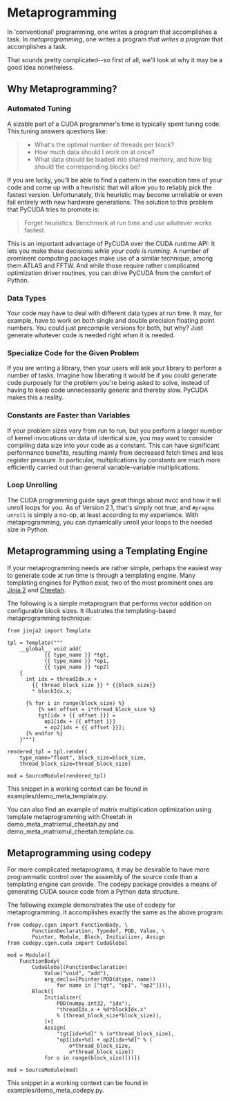 Metaprogramming
===============

In 'conventional' programming, one writes a program that accomplishes a
task. In *metaprogramming*, one writes a program *that writes a program*
that accomplishes a task.

That sounds pretty complicated--so first of all, we'll look at why it
may be a good idea nonetheless.

Why Metaprogramming?
--------------------

### Automated Tuning

A sizable part of a CUDA programmer's time is typically spent tuning
code. This tuning answers questions like:

> -   What's the optimal number of threads per block?
> -   How much data should I work on at once?
> -   What data should be loaded into shared memory, and how big should
>     the corresponding blocks be?

If you are lucky, you'll be able to find a pattern in the execution time
of your code and come up with a heuristic that will allow you to
reliably pick the fastest version. Unfortunately, this heuristic may
become unreliable or even fail entirely with new hardware generations.
The solution to this problem that PyCUDA tries to promote is:

> Forget heuristics. Benchmark at run time and use whatever works
> fastest.

This is an important advantage of PyCUDA over the CUDA runtime API: It
lets you make these decisions *while your code is running*. A number of
prominent computing packages make use of a similar technique, among them
ATLAS and FFTW. And while those require rather complicated optimization
driver routines, you can drive PyCUDA from the comfort of Python.

### Data Types

Your code may have to deal with different data types at run time. It
may, for example, have to work on both single and double precision
floating point numbers. You could just precompile versions for both, but
why? Just generate whatever code is needed right *when* it is needed.

### Specialize Code for the Given Problem

If you are writing a library, then your users will ask your library to
perform a number of tasks. Imagine how liberating it would be if you
could generate code purposely for the problem you're being asked to
solve, instead of having to keep code unnecessarily generic and thereby
slow. PyCUDA makes this a reality.

### Constants are Faster than Variables

If your problem sizes vary from run to run, but you perform a larger
number of kernel invocations on data of identical size, you may want to
consider compiling data size into your code as a constant. This can have
significant performance benefits, resulting mainly from decreased fetch
times and less register pressure. In particular, multiplications by
constants are much more efficiently carried out than general
variable-variable multiplications.

### Loop Unrolling

The CUDA programming guide says great things about nvcc and how it will
unroll loops for you. As of Version 2.1, that's simply not true, and
`#pragma unroll` is simply a no-op, at least according to my experience.
With metaprogramming, you can dynamically unroll your loops to the
needed size in Python.

Metaprogramming using a Templating Engine
-----------------------------------------

If your metaprogramming needs are rather simple, perhaps the easiest way
to generate code at run time is through a templating engine. Many
templating engines for Python exist, two of the most prominent ones are
[Jinja 2](http://jinja.pocoo.org/) and
[Cheetah](http://www.cheetahtemplate.org/).

The following is a simple metaprogram that performs vector addition on
configurable block sizes. It illustrates the templating-based
metaprogramming technique:

    from jinja2 import Template

    tpl = Template("""
        __global__ void add(
                {{ type_name }} *tgt, 
                {{ type_name }} *op1, 
                {{ type_name }} *op2)
        {
          int idx = threadIdx.x + 
            {{ thread_block_size }} * {{block_size}}
            * blockIdx.x;

          {% for i in range(block_size) %}
              {% set offset = i*thread_block_size %}
              tgt[idx + {{ offset }}] = 
                op1[idx + {{ offset }}] 
                + op2[idx + {{ offset }}];
          {% endfor %}
        }""")

    rendered_tpl = tpl.render(
        type_name="float", block_size=block_size,
        thread_block_size=thread_block_size)

    mod = SourceModule(rendered_tpl)

This snippet in a working context can be found in
examples/demo\_meta\_template.py.

You can also find an example of matrix multiplication optimization using
template metaprogramming with Cheetah in
demo\_meta\_matrixmul\_cheetah.py and
demo\_meta\_matrixmul\_cheetah.template.cu.

Metaprogramming using codepy
----------------------------

For more complicated metaprograms, it may be desirable to have more
programmatic control over the assembly of the source code than a
templating engine can provide. The codepy package provides a means of
generating CUDA source code from a Python data structure.

The following example demonstrates the use of codepy for
metaprogramming. It accomplishes exactly the same as the above program:

    from codepy.cgen import FunctionBody, \
            FunctionDeclaration, Typedef, POD, Value, \
            Pointer, Module, Block, Initializer, Assign
    from codepy.cgen.cuda import CudaGlobal

    mod = Module([
        FunctionBody(
            CudaGlobal(FunctionDeclaration(
                Value("void", "add"),
                arg_decls=[Pointer(POD(dtype, name)) 
                    for name in ["tgt", "op1", "op2"]])),
            Block([
                Initializer(
                    POD(numpy.int32, "idx"),
                    "threadIdx.x + %d*blockIdx.x" 
                    % (thread_block_size*block_size)),
                ]+[
                Assign(
                    "tgt[idx+%d]" % (o*thread_block_size),
                    "op1[idx+%d] + op2[idx+%d]" % (
                        o*thread_block_size, 
                        o*thread_block_size))
                for o in range(block_size)]))])

    mod = SourceModule(mod)

This snippet in a working context can be found in
examples/demo\_meta\_codepy.py.
